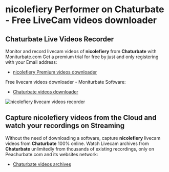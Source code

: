 # nicolefiery Performer on Chaturbate - Free LiveCam videos downloader

## Chaturbate Live Videos Recorder

Monitor and record livecam videos of **nicolefiery** from **Chaturbate** with Moniturbate.com
Get a premium trial for free by just and only registering with your Email address:
* [nicolefiery Premium videos downloader](https://moniturbate.com/request-demo-licence-key.html)

Free livecam videos downloader - Moniturbate Software:
* [Chaturbate videos downloader](https://moniturbate.com/moniturbate-download-software.html)

![nicolefiery livecam videos recorder](https://peachurnet.com/templates/moniturbate-software.png)


## Capture nicolefiery videos from the Cloud and watch your recordings on Streaming

Without the need of downloading a software, capture **nicolefiery** livecam videos from **Chaturbate** 100% online.
Watch Livecam archives from **Chaturbate** unlimitedly from thousands of existing recordings, only on Peachurbate.com and its websites network:
* [Chaturbate videos archives](https://peachurnet.com/)